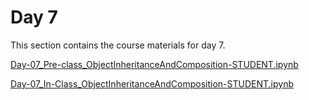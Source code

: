 Day 7
=======================
This section contains the course materials for day 7.

[Day-07_Pre-class_ObjectInheritanceAndComposition-STUDENT.ipynb](../daily/Day-07/Day-07_Pre-class_ObjectInheritanceAndComposition-STUDENT.ipynb)


[Day-07_In-Class_ObjectInheritanceAndComposition-STUDENT.ipynb](../daily/Day-07/Day-07_In-Class_ObjectInheritanceAndComposition-STUDENT.ipynb)
